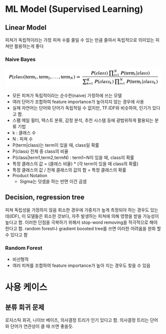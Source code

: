 # ML Model (Supervised Learning)

## Linear Model
피쳐가 독립적이라는 가정
피쳐 수를 줄일 수 있는 만큼 줄여서 독립적으로 의미있는 피쳐만 활용하는게 좋다 

### Naive Bayes
![img.png](img.png)
- 모든 피쳐가 독립적이라는 순수한(naive) 가정하에 쓰는 모델
- 여러 단어가 조합하여 feature importance가 높아지지 않는 경우에 사용
- 실제 자연어는 단어와 단어가 독립적일 수 없지만, TF.IDF와 비슷하여, 인기가 있다고 함.
- 스팸 메일 필터, 텍스트 분류, 감정 분석, 추천 시스템 등에 광범위하게 활용되는 분류 기법
- k : 클래스 수
- N : 피쳐 수
- P(term|class)는 term이 있을 때, class일 확률
- P(class) 전체 중 class의 비율
- P(class|term1,term2,termN) : term1~N이 있을 때, class의 확률
- 특정 클래스의 값 = (클래스 비율) * (각 term이 있을 때 class의 확률)
- 특정 클래스의 값 / 전체 클래스의 값의 합 = 특정 클래스의 확률
- Product Notation
  - Sigma는 덧셈을 하는 반면 이건 곱셈

## Decision, regression tree
피쳐 독립성을 가정하지 않음
회소한 경우에 가중치가 높게 측정되야 하는 경우도 있는데(IDF), 이 모델들은 회소한 것보다, 자주 발생하는 피쳐에 의해 영향을 받을 가능성이 높다고 함.
이러한 단점을 극복하기 위해서 stop-word removing을 적극적으로 해야 한다고 함.
random forest나 gradient boosted tree를 쓰면 이러한 어려움을 완화 할 수 있다고 함

### Random Forest
- 비선형적
- 여러 피쳐를 조합하여 feature importance가 높아 지는 경우도 찾을 수 있음


# 사용 케이스
## 분류 회귀 문제
로지스틱 회귀, 나이브 베이즈, 의사결정 트리가 인기 있다고 함.
의사결정 트리는 단어와 단어가 연관성이 클 때 쓰면 좋을듯.


